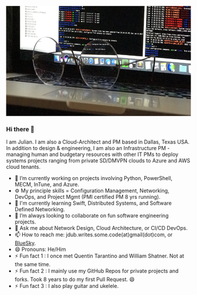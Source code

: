 <img src="https://github.com/J-DubApps/J-DubApps/blob/master/FullSizeRender.jpeg" width="700" height="300" alt="Routers">



### Hi there 👋

<!--
**J-DubApps/J-DubApps** is a ✨ _special_ ✨ repository because its `README.md` (this file) appears on your GitHub profile.
-->

I am Julian. I am also a Cloud-Architect and PM based in Dallas, Texas USA.<br>
In addition to design & engineering, I am also an Infrastructure PM - managing human and budgetary
resources with other IT PMs to deploy systems projects ranging from private SD/DMVPN clouds to Azure and AWS cloud tenants.

- 🔭 I’m currently working on projects involving Python, PowerShell, MECM, InTune, and Azure.
- ⚙️ My principle skills = Configuration Management, Networking, DevOps, and Project Mgmt (PMI certified PM 8 yrs running).
- 🌱 I'm currently learning Swift, Distributed Systems, and Software Defined Networking.
- 👯 I’m always looking to collaborate on fun software engineering projects.
- 💬 Ask me about Network Design, Cloud Architecture, or CI/CD DevOps.
- 📫 How to reach me: jdub.writes.some.code(at)gmail(dot)com, or [BlueSky](https://bsky.app/profile/julianwest.me).
- 😄 Pronouns: He/Him
- ⚡ Fun fact 1 : I once met Quentin Tarantino and William Shatner.  Not at the same time.
- ⚡ Fun fact 2 : I mainly use my GitHub Repos for private projects and forks. Took 8 years to do my first Pull Request. 😄
- ⚡ Fun fact 3 : I also play guitar and ukelele.

